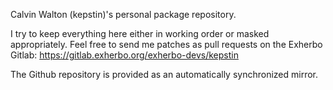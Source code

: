Calvin Walton (kepstin)'s personal package repository.

I try to keep everything here either in working order or masked appropriately.
Feel free to send me patches as pull requests on the Exherbo Gitlab:
https://gitlab.exherbo.org/exherbo-devs/kepstin

The Github repository is provided as an automatically synchronized mirror.
